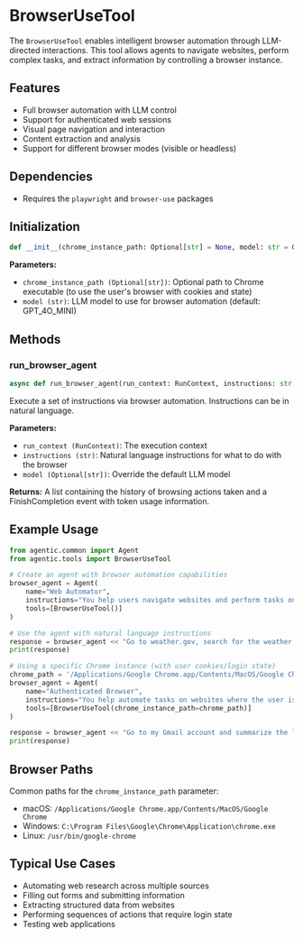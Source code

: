 # BrowserUseTool

The `BrowserUseTool` enables intelligent browser automation through LLM-directed interactions. This tool allows agents to navigate websites, perform complex tasks, and extract information by controlling a browser instance.

## Features

- Full browser automation with LLM control
- Support for authenticated web sessions
- Visual page navigation and interaction
- Content extraction and analysis
- Support for different browser modes (visible or headless)

## Dependencies

- Requires the `playwright` and `browser-use` packages

## Initialization

```python
def __init__(chrome_instance_path: Optional[str] = None, model: str = GPT_4O_MINI)
```

**Parameters:**

- `chrome_instance_path (Optional[str])`: Optional path to Chrome executable (to use the user's browser with cookies and state)
- `model (str)`: LLM model to use for browser automation (default: GPT_4O_MINI)

## Methods

### run_browser_agent

```python
async def run_browser_agent(run_context: RunContext, instructions: str, model: Optional[str] = None) -> list[str|FinishCompletion]
```

Execute a set of instructions via browser automation. Instructions can be in natural language.

**Parameters:**

- `run_context (RunContext)`: The execution context
- `instructions (str)`: Natural language instructions for what to do with the browser
- `model (Optional[str])`: Override the default LLM model

**Returns:**
A list containing the history of browsing actions taken and a FinishCompletion event with token usage information.

## Example Usage

```python
from agentic.common import Agent
from agentic.tools import BrowserUseTool

# Create an agent with browser automation capabilities
browser_agent = Agent(
    name="Web Automator",
    instructions="You help users navigate websites and perform tasks online.",
    tools=[BrowserUseTool()]
)

# Use the agent with natural language instructions
response = browser_agent << "Go to weather.gov, search for the weather in Boston, and tell me the forecast for tomorrow."
print(response)

# Using a specific Chrome instance (with user cookies/login state)
chrome_path = '/Applications/Google Chrome.app/Contents/MacOS/Google Chrome'  # macOS example
browser_agent = Agent(
    name="Authenticated Browser",
    instructions="You help automate tasks on websites where the user is already logged in.",
    tools=[BrowserUseTool(chrome_instance_path=chrome_path)]
)

response = browser_agent << "Go to my Gmail account and summarize the last 3 unread emails"
print(response)
```

## Browser Paths

Common paths for the `chrome_instance_path` parameter:

- macOS: `/Applications/Google Chrome.app/Contents/MacOS/Google Chrome`
- Windows: `C:\Program Files\Google\Chrome\Application\chrome.exe`
- Linux: `/usr/bin/google-chrome`

## Typical Use Cases

- Automating web research across multiple sources
- Filling out forms and submitting information
- Extracting structured data from websites
- Performing sequences of actions that require login state
- Testing web applications
